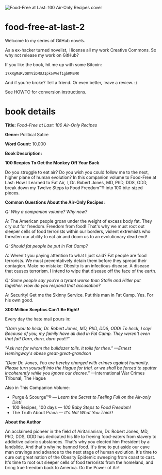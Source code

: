 ![Food-Free at Last: 100 Air-Only Recipes cover](food-free-at-last-2-cover.jpg)

food-free-at-last-2
===================

Welcome to my series of GitHub novels.

As a ex-hacker turned novelist, I license all my work Creative Commons.
So why not release my work on GitHub?

If you like the book, hit me up with some Bitcoin:

    17XRgMsRvQ8YViDMUJ1pk6VVef1gbRMEMR

And if you're broke? Tell a friend. Or even better, leave a review. :)

See HOWTO for conversion instructions.


book details
============

**Title:** *Food-Free at Last: 100 Air-Only Recipes*

**Genre:** Political Satire

**Word Count:** 10,000

**Book Description:**


**100 Recpies To Get the Monkey Off Your Back**

Do you struggle to eat air? Do you wish you could follow me to the next, higher plane of human evolution? In this companion volume to Food-Free at Last: How I Learned to Eat Air, I, Dr. Robert Jones, MD, PhD, DDS, ODD, break down my Twelve Steps to Food Freedom™® into 100 bite-sized pieces.

**Common Questions About the Air-Only Recipes:**

*Q: Why a companion volume? Why now?*

A: The American people groan under the weight of excess body fat. They cry out for freedom. Freedom from food! That's why we must root out sleeper cells of food terrorists within our borders, violent extremists who threaten our ability to eat air and doom us to an evolutionary dead end!

*Q: Should fat people be put in Fat Camp?*

A: Weren't you paying attention to what I just said? Fat people are food terrorists. We must preventatively detain them before they spread their contagion. Make no mistake: Obesity is an infectious disease. A disease that causes terrorism. I intend to wipe that disease off the face of the earth.

*Q: Some people say you're a tyrant worse than Stalin and Hitler put together. How do you respond that accusation?*

A: Security! Get me the Skinny Service. Put this man in Fat Camp. Yes. For his own good.

**300 Million Sceptics Can't Be Right!**

Every day the hate mail pours in:

*"Darn you to heck, Dr. Robert Jones, MD, PhD, DDS, ODD! To heck, I say! Because of you, my family have all died in Fat Camp. They weren't even that fat! Darn, darn, darn you!!!"*

*"Ask not for whom the bulldozer toils. It toils for thee." —Ernest Hemingway's obese great-great-grandson*

*"Dear Dr. Jones, You are hereby charged with crimes against humanity. Please turn yourself into the Hague for trial, or we shall be forced to sputter incoherently while you ignore our decree."* —International War Crimes Tribunal, The Hague

Also in This Companion Volume:

* Purge & Scourge™® — *Learn the Secret to Feeling Full on the Air-only Diet!*
* 100 Recipes, 100 days — *100 Baby Steps to Food Freedom!*
* The Truth About Prana — *It's Not What You Think!*

**About the Author**

An acclaimed pioneer in the field of Airitarianism, Dr. Robert Jones, MD, PhD, DDS, ODD has dedicated his life to freeing food-eaters from slavery to addictive caloric substances. That's why you elected him President by a landslide. And that's why he banned food. It's time to put aside our cave man cravings and advance to the next stage of human evolution. It's time to cure out great nation of the Obesity Epidemic sweeping from coast to cast. It's time to root out sleeper cells of food terrorists from the homeland, and bring true freedom back to America. Go the Power of Air! 
